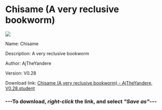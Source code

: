 # Chisame (A very reclusive bookworm)

<img src = "https://raw.githubusercontent.com/Arbiter1223/Koukou-Gurashi-Custom-Students/master/Students/Files/Chisame%20(A%20very%20reclusive%20bookworm).png">

Name: Chisame

Description: A very reclusive bookworm

Author: AjTheYandere

Version: V0.28

Download link: <a href="https://raw.githubusercontent.com/Arbiter1223/Koukou-Gurashi-Custom-Students/master/Students/Files/Chisame%20(A%20very%20reclusive%20bookworm)%20-%20AjTheYandere%2C%20V0.28.student">Chisame (A very reclusive bookworm) - AjTheYandere, V0.28.student</a>

### ---**To download, _right-click_ the link, and select _"Save as"_**---
